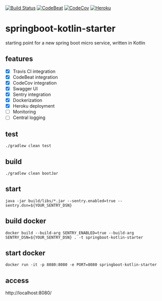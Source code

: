 [![Build Status](https://travis-ci.org/dnltsk/springboot-kotlin-starter.svg?branch=master)](https://travis-ci.org/dnltsk/springboot-kotlin-starter)
[![CodeBeat](https://codebeat.co/badges/6fb20abc-6142-406d-97af-6314ac5972f6)](https://codebeat.co/projects/github-com-dnltsk-springboot-kotlin-starter-master)
[![CodeCov](https://codecov.io/gh/dnltsk/springboot-kotlin-starter/branch/master/graph/badge.svg)](https://codecov.io/gh/dnltsk/springboot-kotlin-starter)
[![Heroku](https://heroku-badge.herokuapp.com/?app=springboot-kotlin-starter&root=index.html&svg=1)](https://springboot-kotlin-starter.herokuapp.com/)


# springboot-kotlin-starter

starting point for a new spring boot micro service, written in Kotlin

## features

* [x] Travis CI integration
* [x] CodeBeat integration
* [x] CodeCov integration
* [x] Swagger UI
* [x] Sentry integration
* [x] Dockerization
* [x] Heroku deployment
* [ ] Monitoring
* [ ] Central logging

## test

`./gradlew clean test`

## build

`./gradlew clean bootJar`

## start

`java -jar build/libs/*.jar --sentry.enabled=true --sentry.dsn=${YOUR_SENTRY_DSN}`

## build docker

`docker build --build-arg SENTRY_ENABLED=true --build-arg SENTRY_DSN=${YOUR_SENTRY_DSN} . -t springboot-kotlin-starter`

## start docker

`docker run -it -p 8080:8080 -e PORT=8080 springboot-kotlin-starter`

## access

http://localhost:8080/
